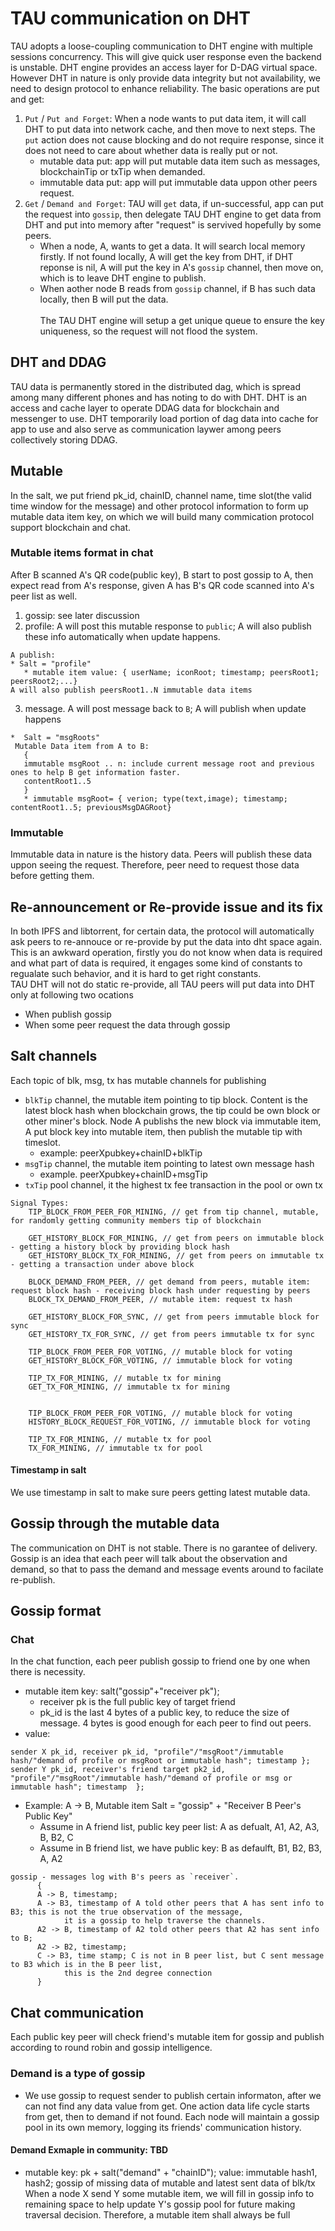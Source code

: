 # TAU communication on DHT
TAU adopts a loose-coupling communication to DHT engine with multiple sessions concurrency. This will give quick user response even the backend is unstable. DHT engine provides an access layer for D-DAG virtual space. However DHT in nature is only provide data integrity but not availability, we need to design protocol to enhance reliability. 
The basic operations are put and get:
1. `Put` / `Put and Forget`: When a node wants to put data item, it will call DHT to put data into network cache, and then move to next steps. The `put` action does not cause blocking and do not require response, since it does not need to care about whether data is really put or not. 
    * mutable data put: app will put mutable data item such as messages, blockchainTip or txTip when demanded.
    * immutable data put: app will put immutable data uppon other peers request. 
2. `Get` / `Demand and Forget`: TAU will `get` data, if un-successful, app can put the request into `gossip`, then delegate TAU DHT engine to get data from DHT and put into memory after "request" is servived hopefully by some peers. 
   * When a node, A, wants to get a data. It will search local memory firstly. If not found locally, A will get the key from DHT, if DHT reponse is nil, A will put the key in A's `gossip` channel, then move on, which is to leave DHT engine to publish. 
   * When aother node B reads from `gossip` channel, if B has such data locally, then B will put the data. <br><br>
The TAU DHT engine will setup a get unique queue to ensure the key uniqueness, so the request will not flood the system. 

## DHT and DDAG
TAU data is permanently stored in the distributed dag, which is spread among many different phones and has noting to do with DHT. 
DHT is an access and cache layer to operate DDAG data for blockchain and messenger to use. DHT temporarily load portion of dag data into cache for app to use and also serve as communication laywer among peers collectively storing DDAG. 

## Mutable
In the salt, we put friend pk_id, chainID, channel name, time slot(the valid time window for the message) and other protocol information to form up mutable data item key, on which we will build many commication protocol support blockchain and chat.  
### Mutable items format in chat
After B scanned A's QR code(public key), B start to post gossip to A, then expect read from A's response, given A has B's QR code scanned into A's peer list as well.
1. gossip: see later discussion
2. profile: A will post this mutable response to `public`; A will also publish these info automatically when update happens.
```
A publish: 
* Salt = "profile"
   * mutable item value: { userName; iconRoot; timestamp; peersRoot1; peersRoot2;...}
A will also publish peersRoot1..N immutable data items
```     
3. message. A will post message back to `B`; A will publish when update happens
```
*  Salt = "msgRoots"
 Mutable Data item from A to B: 
   { 
   immutable msgRoot .. n: include current message root and previous ones to help B get information faster.
   contentRoot1..5
   }
   * immutable msgRoot= { verion; type(text,image); timestamp; contentRoot1..5; previousMsgDAGRoot}
```

### Immutable
Immutable data in nature is the history data. Peers will publish these data uppon seeing the request. Therefore, peer need to request those data before getting them. 

## Re-announcement or Re-provide issue and its fix
In both IPFS and libtorrent, for certain data, the protocol will automatically ask peers to re-annouce or re-provide by put the data into dht space again. This is an awkward operation, firstly you do not know when data is required and what part of data is required, it engages some kind of constants to regualate such behavior, and it is hard to get right constants. <br>
TAU DHT will not do static re-provide, all TAU peers will put data into DHT only at following two ocations
* When publish gossip
* When some peer request the data through gossip

## Salt channels
Each topic of blk, msg, tx has mutable channels for publishing <br>
* `blkTip` channel, the mutable item pointing to tip block. Content is the latest block hash when blockchain grows, the tip could be own block or other miner's block. Node A publishs the new block via immutable item, A put block key into mutable item, then publish the mutable tip with timeslot. 
   * example: peerXpubkey+chainID+blkTip
* `msgTip` channel, the mutable item pointing to latest own message hash
   * example. peerXpubkey+chainID+msgTip
* `txTip` pool channel, it the highest tx fee transaction in the pool or own tx

```
Signal Types: 
    TIP_BLOCK_FROM_PEER_FOR_MINING, // get from tip channel, mutable, for randomly getting community members tip of blockchain

    GET_HISTORY_BLOCK_FOR_MINING, // get from peers on immutable block - getting a history block by providing block hash
    GET_HISTORY_BLOCK_TX_FOR_MINING, // get from peers on immutable tx - getting a transaction under above block

    BLOCK_DEMAND_FROM_PEER, // get demand from peers, mutable item: request block hash - receiving block hash under requesting by peers
    BLOCK_TX_DEMAND_FROM_PEER, // mutable item: request tx hash
    
    GET_HISTORY_BLOCK_FOR_SYNC, // get from peers immutable block for sync
    GET_HISTORY_TX_FOR_SYNC, // get from peers immutable tx for sync

    TIP_BLOCK_FROM_PEER_FOR_VOTING, // mutable block for voting
    GET_HISTORY_BLOCK_FOR_VOTING, // immutable block for voting

    TIP_TX_FOR_MINING, // mutable tx for mining
    GET_TX_FOR_MINING, // immutable tx for mining
    
  
    TIP_BLOCK_FROM_PEER_FOR_VOTING, // mutable block for voting
    HISTORY_BLOCK_REQUEST_FOR_VOTING, // immutable block for voting

    TIP_TX_FOR_MINING, // mutable tx for pool
    TX_FOR_MINING, // immutable tx for pool  
```
#### Timestamp in salt
We use timestamp in salt to make sure peers getting latest mutable data. 

## Gossip through the mutable data
The communication on DHT is not stable. There is no garantee of delivery. 
Gossip is an idea that each peer will talk about the observation and demand, so that to pass the demand and message events around to facilate re-publish. 
## Gossip format
### Chat
In the chat function, each peer publish gossip to friend one by one when there is necessity. 
* mutable item key: salt("gossip"+"receiver pk"); 
   * receiver pk is the full public key of target friend
   * pk_id is the last 4 bytes of a public key, to reduce the size of message. 4 bytes is good enough for each peer to find out peers. 
* value: 
```
sender X pk_id, receiver pk_id, "profile"/"msgRoot"/immutable hash/"demand of profile or msgRoot or immutable hash"; timestamp }; 
sender Y pk_id, receiver's friend target pk2_id, "profile"/"msgRoot"/immutable hash/"demand of profile or msg or immutable hash"; timestamp  };
``` 
* Example: A -> B, Mutable item Salt = "gossip" + "Receiver B Peer's Public Key"
   * Assume in A friend list, public key peer list: A as defualt, A1, A2, A3, B, B2, C
   * Assume in B friend list, we have public key: B as defaulft, B1, B2, B3, A, A2
```
gossip - messages log with B's peers as `receiver`. 
      {
      A -> B, timestamp;
      A -> B3, timestamp of A told other peers that A has sent info to B3; this is not the true observation of the message, 
            it is a gossip to help traverse the channels. 
      A2 -> B, timestamp of A2 told other peers that A2 has sent info to B;
      A2 -> B2, timestamp; 
      C -> B3, time stamp; C is not in B peer list, but C sent message to B3 which is in the B peer list, 
            this is the 2nd degree connection 
      }
```
## Chat communication
Each public key peer will check friend's mutable item for gossip and publish according to round robin and gossip intelligence. 
### Demand is a type of gossip
* We use gossip to request sender to publish certain informaton, after we can not find any data value from get. One action data life cycle starts from get, then to demand if not found. 
Each node will maintain a gossip pool in its own memory, logging its friends' communication history. <br>

#### Demand Exmaple in community:  TBD
* mutable key:  pk + salt("demand" + "chainID"); value: immutable hash1, hash2; gossip of missing data of mutable and latest sent data of blk/tx
When a node X send Y some mutable item, we will fill in gossip info to remaining space to help update Y's gossip pool for future making traversal decision. Therefore, a mutable item shall always be full <br>


